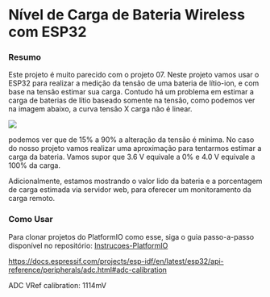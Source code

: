 
# Nível de Carga de Bateria Wireless com ESP32

### Resumo

Este projeto é muito parecido com o projeto 07. Neste projeto vamos usar o ESP32 para realizar a medição da tensão de uma bateria de lítio-ion, e com base na tensão estimar sua carga. Contudo há um problema em estimar a carga de baterias de lítio baseado somente na tensão, como podemos ver na imagem abaixo, a curva tensão X carga não é linear.


![](imagens/voltXcarga.jpg)

podemos ver que de 15% a 90% a alteração da tensão é mínima. No caso do nosso projeto vamos realizar uma aproximação para tentarmos estimar a carga da bateria. Vamos supor que 3.6 V equivale a 0% e 4.0 V equivale a 100%  da carga.

Adicionalmente, estamos mostrando o valor lido da bateria e a porcentagem de carga estimada via servidor web, para oferecer um monitoramento da carga remoto.

### Como Usar

Para clonar projetos do PlatformIO como esse, siga o guia passo-a-passo disponível no repositório: [Instrucoes-PlatformIO](https://github.com/Zebio/Instrucoes-PlatformIO)

https://docs.espressif.com/projects/esp-idf/en/latest/esp32/api-reference/peripherals/adc.html#adc-calibration

ADC VRef calibration: 1114mV

